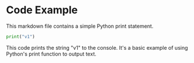 # Code Example #

This markdown file contains a simple Python print statement.

```python
print("v1")
```

This code prints the string "v1" to the console. It's a basic example of using Python's print function to output text.
